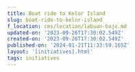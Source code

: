 ```yaml
---
title: Boat ride to Kelor Island
slug: boat-ride-to-kelor-island
f_location: cms/location/labuan-bajo.md
updated-on: '2023-09-26T17:30:02.549Z'
created-on: '2023-09-26T17:30:02.549Z'
published-on: '2024-01-21T11:33:59.165Z'
layout: '[initiatives].html'
tags: initiatives
---
```



